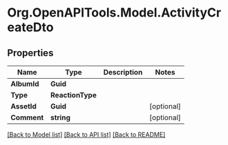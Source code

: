 # Org.OpenAPITools.Model.ActivityCreateDto

## Properties

Name | Type | Description | Notes
------------ | ------------- | ------------- | -------------
**AlbumId** | **Guid** |  | 
**Type** | **ReactionType** |  | 
**AssetId** | **Guid** |  | [optional] 
**Comment** | **string** |  | [optional] 

[[Back to Model list]](../../README.md#documentation-for-models) [[Back to API list]](../../README.md#documentation-for-api-endpoints) [[Back to README]](../../README.md)

